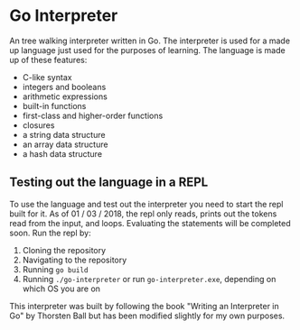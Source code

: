 # Go Interpreter

An tree walking interpreter written in Go. The interpreter is used for a made up language just used for the purposes of learning. 
The language is made up of these features:
- C-like syntax
- integers and booleans
- arithmetic expressions
- built-in functions
- first-class and higher-order functions
- closures
- a string data structure
- an array data structure
- a hash data structure

## Testing out the language in a REPL
To use the language and test out the interpreter you need to start the repl built for it.
As of 01 / 03 / 2018, the repl only reads, prints out the tokens read from the input, and loops.
Evaluating the statements will be completed soon.
Run the repl by:
1. Cloning the repository
2. Navigating to the repository
2. Running `go build`
3. Running `./go-interpreter` or run `go-interpreter.exe`, depending on which OS you are on

This interpreter was built by following the book "Writing an Interpreter in Go" by Thorsten Ball but has been modified slightly for my own purposes.
